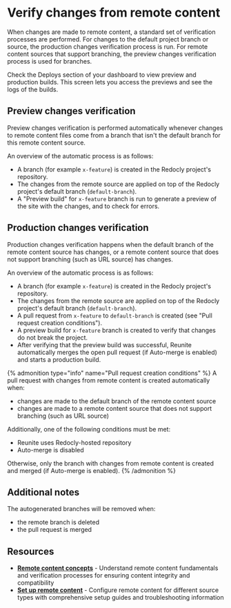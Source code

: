 # Verify changes from remote content

When changes are made to remote content, a standard set of verification processes are performed.
For changes to the default project branch or source, the production changes verification process is run.
For remote content sources that support branching, the preview changes verification process is used for branches.

Check the Deploys section of your dashboard to view preview and production builds.
This screen lets you access the previews and see the logs of the builds.

## Preview changes verification

Preview changes verification is performed automatically whenever changes to remote content files come from a branch that isn't the default branch for this remote content source.

An overview of the automatic process is as follows:

- A branch (for example `x-feature`) is created in the Redocly project's repository.
- The changes from the remote source are applied on top of the Redocly project's default branch (`default-branch`).
- A "Preview build" for `x-feature` branch is run to generate a preview of the site with the changes, and to check for errors.

## Production changes verification

Production changes verification happens when the default branch of the remote content source has changes, or a remote content source that does not support branching (such as URL source) has changes.

An overview of the automatic process is as follows:

- A branch (for example `x-feature`) is created in the Redocly project's repository.
- The changes from the remote source are applied on top of the Redocly project's default branch (`default-branch`).
- A pull request from `x-feature` to `default-branch` is created (see "Pull request creation conditions").
- A preview build for `x-feature` branch is created to verify that changes do not break the project.
- After verifying that the preview build was successful, Reunite automatically merges the open pull request (if Auto-merge is enabled) and starts a production build.

{% admonition type="info" name="Pull request creation conditions" %}
A pull request with changes from remote content is created automatically when:
- changes are made to the default branch of the remote content source
- changes are made to a remote content source that does not support branching (such as URL source)

Additionally, one of the following conditions must be met:
- Reunite uses Redocly-hosted repository
- Auto-merge is disabled

Otherwise, only the branch with changes from remote content is created and merged (if Auto-merge is enabled).
{% /admonition %}

## Additional notes

The autogenerated branches will be removed when:

- the remote branch is deleted
- the pull request is merged

## Resources

- **[Remote content concepts](./remote-content.md)** - Understand remote content fundamentals and verification processes for ensuring content integrity and compatibility
- **[Set up remote content](./index.md)** - Configure remote content for different source types with comprehensive setup guides and troubleshooting information
